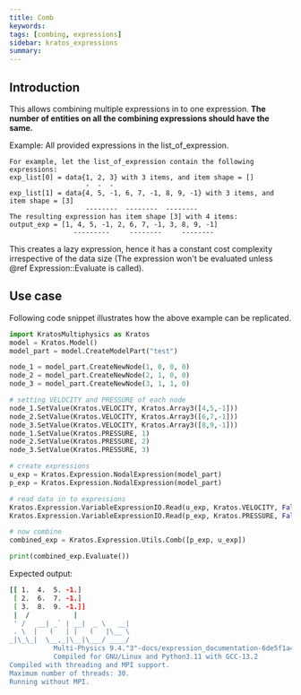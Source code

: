 ```yaml
---
title: Comb
keywords: 
tags: [combing, expressions]
sidebar: kratos_expressions
summary: 
---
```


## Introduction
This allows combining multiple expressions in to one expression. **The number of entities on all the combining expressions should have the same.**

Example:
All provided expressions in the list_of_expression.
```
For example, let the list_of_expression contain the following expressions:
exp_list[0] = data{1, 2, 3} with 3 items, and item shape = []
                   -  -  -
exp_list[1] = data{4, 5, -1, 6, 7, -1, 8, 9, -1} with 3 items, and item shape = [3]
                   --------  --------  --------
The resulting expression has item shape [3] with 4 items:
output_exp = [1, 4, 5, -1, 2, 6, 7, -1, 3, 8, 9, -1]
                ---------     --------     --------
```
This creates a lazy expression, hence it has a constant cost complexity irrespective of the data size (The expression won't be evaluated unless @ref Expression::Evaluate is called).

## Use case
Following code snippet illustrates how the above example can be replicated.
```python
import KratosMultiphysics as Kratos
model = Kratos.Model()
model_part = model.CreateModelPart("test")

node_1 = model_part.CreateNewNode(1, 0, 0, 0)
node_2 = model_part.CreateNewNode(2, 1, 0, 0)
node_3 = model_part.CreateNewNode(3, 1, 1, 0)

# setting VELOCITY and PRESSURE of each node
node_1.SetValue(Kratos.VELOCITY, Kratos.Array3([4,5,-1]))
node_2.SetValue(Kratos.VELOCITY, Kratos.Array3([6,7,-1]))
node_3.SetValue(Kratos.VELOCITY, Kratos.Array3([8,9,-1]))
node_1.SetValue(Kratos.PRESSURE, 1)
node_2.SetValue(Kratos.PRESSURE, 2)
node_3.SetValue(Kratos.PRESSURE, 3)

# create expressions
u_exp = Kratos.Expression.NodalExpression(model_part)
p_exp = Kratos.Expression.NodalExpression(model_part)

# read data in to expressions
Kratos.Expression.VariableExpressionIO.Read(u_exp, Kratos.VELOCITY, False)
Kratos.Expression.VariableExpressionIO.Read(p_exp, Kratos.PRESSURE, False)

# now combine
combined_exp = Kratos.Expression.Utils.Comb([p_exp, u_exp])

print(combined_exp.Evaluate())
```
Expected output:
```bash
[[ 1.  4.  5. -1.]
 [ 2.  6.  7. -1.]
 [ 3.  8.  9. -1.]]
 |  /           |                  
 ' /   __| _` | __|  _ \   __|    
 . \  |   (   | |   (   |\__ \  
_|\_\_|  \__,_|\__|\___/ ____/
           Multi-Physics 9.4."3"-docs/expression_documentation-6de5f1a499-Release-x86_64
           Compiled for GNU/Linux and Python3.11 with GCC-13.2
Compiled with threading and MPI support.
Maximum number of threads: 30.
Running without MPI.
```
